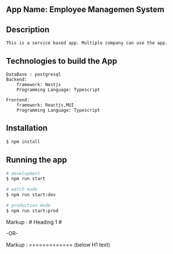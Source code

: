 ## App Name: Employee Managemen System
## Description 
    This is a service based app. Multiple company can use the app.
## Technologies to build the App
    DataBase : postgresql
    Backend: 
        framework: Nestjs
        Programming Language: Typescript

    Frontend:   
        framework: Reactjs,MUI
        Programming Language: Typescript 


## Installation

```bash
$ npm install
```

## Running the app

```bash
# development
$ npm run start

# watch mode
$ npm run start:dev

# production mode
$ npm run start:prod
```

Markup :  # Heading 1 #

-OR-

Markup :  ============= (below H1 text)
